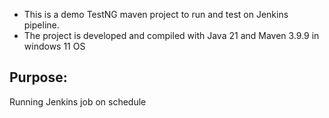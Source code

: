 - This is a demo TestNG maven project to run and test on Jenkins pipeline. 
- The project is developed and compiled with Java 21 and Maven 3.9.9 in windows 11 OS

## Purpose:
Running Jenkins job on schedule
